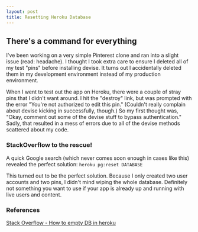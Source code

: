 ```yaml
---
layout: post
title: Resetting Heroku Database
---
```


## There's a command for everything

I've been working on a very simple Pinterest clone and ran into a slight issue (read: headache). I thought I took extra care to ensure I deleted all of my test "pins" before installing devise. It turns out I accidentally deleted them in my development environment instead of my production environment. 

When I went to test out the app on Heroku, there were a couple of stray pins that I didn't want around. I hit the "destroy" link, but was prompted with the error "You're not authorized to edit this pin." (Couldn't really complain about devise kicking in successfully, though.) So my first thought was, "Okay, comment out some of the devise stuff to bypass authentication." Sadly, that resulted in a mess of errors due to all of the devise methods scattered about my code. 

### StackOverflow to the rescue!

A quick Google search (which never comes soon enough in cases like this) revealed the perfect solution: 
```heroku pg:reset DATABASE```

This turned out to be the perfect solution. Because I only created two user accounts and two pins, I didn't mind wiping the whole database. Definitely not something you want to use if your app is already up and running with live users and content.


### References
<a href="http://stackoverflow.com/questions/4820549/how-to-empty-db-in-heroku" target="_blank">Stack Overflow - How to empty DB in heroku</a>
